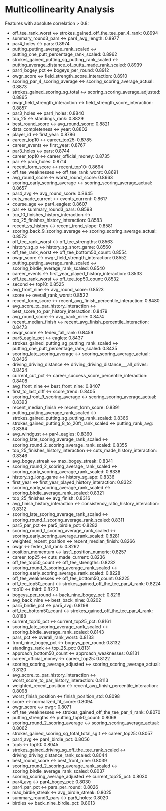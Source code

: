 # Multicollinearity Analysis

Features with absolute correlation > 0.8:

- off_tee_rank_worst <-> strokes_gained_off_the_tee_par_4_rank: 0.8994
- summary_round3_pars <-> par4_avg_length: 0.8977
- par4_holes <-> pars: 0.8974
- putting_putting_average_rank_scaled <-> putting_one_putt_percentage_rank_scaled: 0.8962
- strokes_gained_putting_sg_putting_rank_scaled <-> putting_average_distance_of_putts_made_rank_scaled: 0.8939
- par4_bogey_pct <-> bogeys_per_round: 0.8912
- owgr_score <-> field_strength_score_interaction: 0.8910
- scoring_par_4_scoring_average <-> scoring_scoring_average_actual: 0.8873
- strokes_gained_scoring_sg_total <-> scoring_scoring_average_adjusted: 0.8865
- owgr_field_strength_interaction <-> field_strength_score_interaction: 0.8857
- par3_holes <-> par4_holes: 0.8840
- top_25 <-> standings_rank: 0.8829
- best_round_score <-> avg_round_score: 0.8821
- data_completeness <-> year: 0.8802
- player_id <-> first_year: 0.8786
- career_top10 <-> career_top25: 0.8785
- career_events <-> first_year: 0.8767
- par3_holes <-> pars: 0.8744
- career_top10 <-> career_official_money: 0.8735
- par <-> par5_holes: 0.8714
- recent_form_score <-> recent_top10: 0.8694
- off_tee_weaknesses <-> off_tee_rank_worst: 0.8691
- avg_round_score <-> worst_round_score: 0.8663
- scoring_early_scoring_average <-> scoring_scoring_average_actual: 0.8657
- par4_avg <-> avg_round_score: 0.8645
- cuts_made_current <-> events_current: 0.8617
- course_age <-> par4_eagles: 0.8607
- par <-> summary_round3_pars: 0.8598
- top_10_finishes_history_interaction <-> top_25_finishes_history_interaction: 0.8583
- recent_vs_history <-> recent_trend_slope: 0.8581
- scoring_back_9_scoring_average <-> scoring_scoring_average_actual: 0.8573
- off_tee_rank_worst <-> off_tee_strengths: 0.8563
- history_sg_p <-> history_sg_short_game: 0.8560
- off_tee_rank_worst <-> off_tee_bottom50_count: 0.8554
- owgr_score <-> owgr_field_strength_interaction: 0.8552
- putting_putting_average_rank_scaled <-> scoring_birdie_average_rank_scaled: 0.8540
- career_events <-> first_year_played_history_interaction: 0.8533
- off_tee_rank_worst <-> off_tee_top50_count: 0.8532
- second <-> top10: 0.8525
- avg_front_nine <-> avg_round_score: 0.8523
- score <-> overall_rank_worst: 0.8522
- recent_form_score <-> recent_avg_finish_percentile_interaction: 0.8480
- avg_score_to_par_history_interaction <-> best_score_to_par_history_interaction: 0.8479
- avg_round_score <-> avg_back_nine: 0.8474
- recent_median_finish <-> recent_avg_finish_percentile_interaction: 0.8473
- owgr_score <-> fedex_fall_rank: 0.8459
- par5_eagle_pct <-> eagles: 0.8437
- strokes_gained_putting_sg_putting_rank_scaled <-> putting_one_putt_percentage_rank_scaled: 0.8435
- scoring_late_scoring_average <-> scoring_scoring_average_actual: 0.8426
- driving_driving_distance <-> driving_driving_distance___all_drives: 0.8424
- current_cut_pct <-> career_success_score_percentile_interaction: 0.8408
- avg_front_nine <-> best_front_nine: 0.8407
- first_to_last_diff <-> score_trend: 0.8405
- scoring_front_9_scoring_average <-> scoring_scoring_average_actual: 0.8393
- recent_median_finish <-> recent_form_score: 0.8391
- putting_putting_average_rank_scaled <-> strokes_gained_putting_sg_putting_rank_scaled: 0.8366
- strokes_gained_putting_8_to_20ft_rank_scaled <-> putting_rank_avg: 0.8364
- avg_windgust <-> par4_eagles: 0.8360
- scoring_late_scoring_average_rank_scaled <-> scoring_round_2_scoring_average_rank_scaled: 0.8355
- top_25_finishes_history_interaction <-> cuts_made_history_interaction: 0.8346
- avg_bogey_streak <-> max_bogey_streak: 0.8341
- scoring_round_2_scoring_average_rank_scaled <-> scoring_early_scoring_average_rank_scaled: 0.8338
- history_sg_long_game <-> history_sg_app: 0.8336
- first_year <-> first_year_played_history_interaction: 0.8322
- scoring_early_scoring_average_rank_scaled <-> scoring_birdie_average_rank_scaled: 0.8321
- top_25_finishes <-> avg_finish: 0.8316
- avg_finish_history_interaction <-> consistency_ratio_history_interaction: 0.8312
- scoring_late_scoring_average_rank_scaled <-> scoring_round_1_scoring_average_rank_scaled: 0.8311
- par5_par_pct <-> par5_birdie_pct: 0.8282
- scoring_round_1_scoring_average_rank_scaled <-> scoring_early_scoring_average_rank_scaled: 0.8281
- weighted_recent_position <-> recent_median_finish: 0.8266
- owgr <-> fedex_fall_rank: 0.8262
- position_momentum <-> last1_position_numeric: 0.8257
- career_top25 <-> cuts_made_current: 0.8236
- off_tee_top50_count <-> off_tee_strengths: 0.8232
- scoring_round_3_scoring_average_rank_scaled <-> scoring_early_scoring_average_rank_scaled: 0.8228
- off_tee_weaknesses <-> off_tee_bottom50_count: 0.8225
- off_tee_top50_count <-> strokes_gained_off_the_tee_par_4_rank: 0.8224
- top10 <-> third: 0.8223
- bogeys_per_round <-> back_nine_bogey_pct: 0.8216
- avg_back_nine <-> best_back_nine: 0.8202
- par5_birdie_pct <-> par5_avg: 0.8198
- off_tee_bottom50_count <-> strokes_gained_off_the_tee_par_4_rank: 0.8188
- current_top10_pct <-> current_top25_pct: 0.8161
- scoring_late_scoring_average_rank_scaled <-> scoring_birdie_average_rank_scaled: 0.8143
- pars_pct <-> overall_rank_worst: 0.8133
- front_nine_bogey_pct <-> bogeys_per_round: 0.8132
- standings_rank <-> top_25_pct: 0.8131
- approach_bottom50_count <-> approach_weaknesses: 0.8131
- career_official_money <-> career_top25: 0.8122
- scoring_scoring_average_adjusted <-> scoring_scoring_average_actual: 0.8120
- avg_score_to_par_history_interaction <-> worst_score_to_par_history_interaction: 0.8113
- weighted_recent_position <-> recent_avg_finish_percentile_interaction: 0.8098
- worst_finish_position <-> finish_position_std: 0.8098
- score <-> normalized_fit_score: 0.8094
- owgr_score <-> owgr: 0.8071
- off_tee_weaknesses <-> strokes_gained_off_the_tee_par_4_rank: 0.8070
- putting_strengths <-> putting_top50_count: 0.8068
- scoring_round_2_scoring_average <-> scoring_scoring_average_actual: 0.8062
- strokes_gained_scoring_sg_total_total_sg:t <-> career_top25: 0.8057
- par4_avg <-> par4_birdie_pct: 0.8056
- top5 <-> top10: 0.8045
- strokes_gained_driving_sg_off_the_tee_rank_scaled <-> driving_driving_distance_rank_scaled: 0.8044
- best_round_score <-> best_front_nine: 0.8039
- scoring_round_2_scoring_average_rank_scaled <-> scoring_birdie_average_rank_scaled: 0.8037
- scoring_scoring_average_adjusted <-> current_top25_pct: 0.8030
- par4_avg <-> par4_bogey_pct: 0.8030
- par4_par_pct <-> pars_per_round: 0.8026
- max_birdie_streak <-> avg_birdie_streak: 0.8025
- summary_round3_pars <-> par5_holes: 0.8020
- birdies <-> back_nine_birdie_pct: 0.8013
